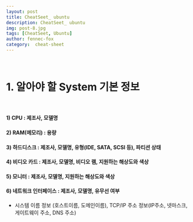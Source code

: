 ```yaml
---
layout: post
title: CheatSeet_ ubuntu
description: CheatSeet_ ubuntu
img: post-8.jpg
tags: [CheatSeet, Ubuntu]
author: fennec-fox
category:  cheat-sheet
---
```


<br>

# 1. 알아야 할 System 기본 정보

<br>

#### 1) CPU : 제조사, 모델명

#### 2) RAM(메모리) : 용량

#### 3) 하드디스크 : 제조사, 모델명, 유형(IDE, SATA, SCSI 등), 파티션 상태

#### 4) 비디오 카드 : 제조사, 모델명, 비디오 램, 지원하는 해상도와 색상

#### 5) 모니터 : 제조사, 모델명, 지원하는 해상도와 색상

#### 6) 네트워크 인터페이스 : 제조사, 모델명, 유무선 여부

- 시스템 이름 정보 (호스트이름, 도메인이름), TCP/IP 주소 정보(IP주소, 넷마스크, 게이트웨이 주소, DNS 주소)